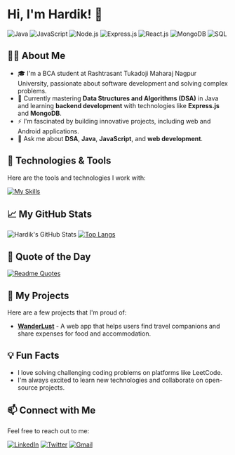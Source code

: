 # Hi, I'm Hardik! 👋

![Java](https://img.shields.io/badge/Java-ED8B00?style=for-the-badge&logo=java&logoColor=white)
![JavaScript](https://img.shields.io/badge/JavaScript-F7DF1E?style=for-the-badge&logo=javascript&logoColor=black)
![Node.js](https://img.shields.io/badge/Node.js-43853D?style=for-the-badge&logo=node.js&logoColor=white)
![Express.js](https://img.shields.io/badge/Express.js-404D59?style=for-the-badge&logo=express&logoColor=white)
![React.js](https://img.shields.io/badge/React-61DAFB?style=for-the-badge&logo=react&logoColor=black)
![MongoDB](https://img.shields.io/badge/MongoDB-4EA94B?style=for-the-badge&logo=mongodb&logoColor=white)
![SQL](https://img.shields.io/badge/SQL-4479A1?style=for-the-badge&logo=postgresql&logoColor=white)

## 🙋‍♂️ About Me

- 🎓 I'm a BCA student at Rashtrasant Tukadoji Maharaj Nagpur University, passionate about software development and solving complex problems.
- 🌱 Currently mastering **Data Structures and Algorithms (DSA)** in Java and learning **backend development** with technologies like **Express.js** and **MongoDB**.
- ⚡ I'm fascinated by building innovative projects, including web and Android applications.
- 💬 Ask me about **DSA**, **Java**, **JavaScript**, and **web development**.

## 🔧 Technologies & Tools

Here are the tools and technologies I work with:

[![My Skills](https://skillicons.dev/icons?i=java,javascript,html,css,python,nodejs,expressjs,react,materialui,mongodb,mysql,bootstrap,tailwind,c,cpp,linux&theme=light)](https://skillicons.dev)

## 📈 My GitHub Stats

![Hardik's GitHub Stats](https://github-readme-stats.vercel.app/api?username=imHardik1606&show_icons=true&hide_title=true&count_private=true&hide=prs&theme=radical)
[![Top Langs](https://github-readme-stats.vercel.app/api/top-langs/?username=imHardik1606)](https://github.com/imHardik1606/github-readme-stats)

## 💭 Quote of the Day

[![Readme Quotes](https://quotes-github-readme.vercel.app/api?border=true&theme=dark)](https://github.com/imHardik1606/github-readme-quotes)

## 🌟 My Projects

Here are a few projects that I'm proud of:

- **[WanderLust](https://github.com/imHardik1606/Wanderlust)** - A web app that helps users find travel companions and share expenses for food and accommodation.

## 💡 Fun Facts

- I love solving challenging coding problems on platforms like LeetCode.
- I'm always excited to learn new technologies and collaborate on open-source projects.

## 📫 Connect with Me

Feel free to reach out to me:

[![LinkedIn](https://img.shields.io/badge/LinkedIn-0A66C2?style=for-the-badge&logo=linkedin&logoColor=white)](https://www.linkedin.com/in/hardik-gayner-0b2ab32ba/)
[![Twitter](https://img.shields.io/badge/Twitter-1DA1F2?style=for-the-badge&logo=twitter&logoColor=white)](https://x.com/h_gayner)
[![Gmail](https://img.shields.io/badge/Gmail-D14836?style=for-the-badge&logo=gmail&logoColor=white)](mailto:hardikgayner1606@gmail.com)
